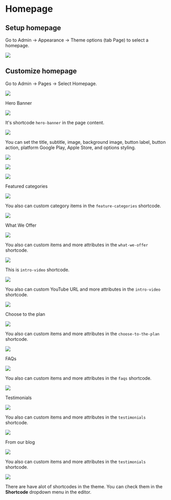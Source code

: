 # Homepage

## Setup homepage

Go to Admin -> Appearance -> Theme options (tab Page) to select a homepage.

![](./images/homepage-setup.png)

## Customize homepage

Go to Admin -> Pages -> Select Homepage.

![](/iori/images/homepage-edit.png)

Hero Banner

![](/iori/images/homepage-hero.png)

It's shortcode `hero-banner` in the page content.

![](/iori/images/homepage-shortcode-hero-1.png)

You can set the title, subtitle, image, background image, button label, button action, platform Google Play, Apple Store, and options styling.

![](/iori/images/homepage-shortcode-hero-2.png)

![](/iori/images/homepage-shortcode-hero-3.png)

![](/iori/images/homepage-shortcode-hero-4.png)

Featured categories

![](/iori/images/homepage-shortcode-feature-categories-1.png)

You also can custom category items in the `feature-categories` shortcode.

![](/iori/images/homepage-shortcode-feature-categories-2.png)

What We Offer

![](/iori/images/homepage-shortcode-what-we-offer-1.png)

You also can custom items and more attributes in the `what-we-offer` shortcode.

![](/iori/images/homepage-shortcode-what-we-offer-2.png)

This is `intro-video` shortcode.

![](/iori/images/homepage-shortcode-intro-video-1.png)

You also can custom YouTube URL and more attributes in the `intro-video` shortcode.

![](/iori/images/homepage-shortcode-intro-video-2.png)

Choose to the plan

![](/iori/images/homepage-shortcode-choose-to-the-plan-1.png)

You also can custom items and more attributes in the `choose-to-the-plan` shortcode.

![](/iori/images/homepage-shortcode-choose-to-the-plan-2.png)

FAQs

![](/iori/images/homepage-shortcode-faqs-1.png)

You also can custom items and more attributes in the `faqs` shortcode.

![](/iori/images/homepage-shortcode-faqs-2.png)

Testimonials

![](/iori/images/homepage-shortcode-testimonials-1.png)

You also can custom items and more attributes in the `testimonials` shortcode.

![](/iori/images/homepage-shortcode-testimonials-2.png)

From our blog

![](/iori/images/homepage-shortcode-from-our-blog-1.png)

You also can custom items and more attributes in the `testimonials` shortcode.

![](/iori/images/homepage-shortcode-from-our-blog-2.png)

There are have alot of shortcodes in the theme. You can check them in the **Shortcode** dropdown menu in the editor.
